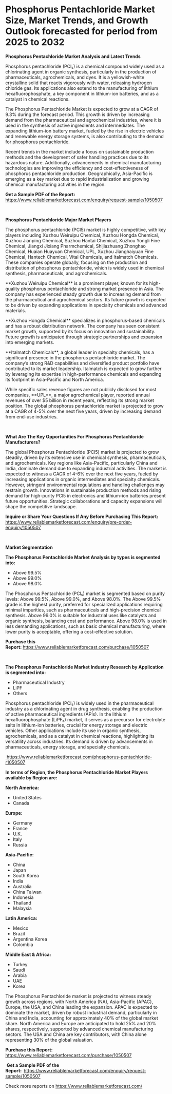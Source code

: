 <p><h1>Phosphorus Pentachloride Market Size, Market Trends, and Growth Outlook forecasted for period from 2025 to 2032</h1></p><p><strong>Phosphorus Pentachloride Market Analysis and Latest Trends</strong></p>
<p><p>Phosphorus pentachloride (PCl₅) is a chemical compound widely used as a chlorinating agent in organic synthesis, particularly in the production of pharmaceuticals, agrochemicals, and dyes. It is a yellowish-white crystalline solid that reacts vigorously with water, releasing hydrogen chloride gas. Its applications also extend to the manufacturing of lithium hexafluorophosphate, a key component in lithium-ion batteries, and as a catalyst in chemical reactions.</p><p>The Phosphorus Pentachloride Market is expected to grow at a CAGR of 9.3% during the forecast period. This growth is driven by increasing demand from the pharmaceutical and agrochemical industries, where it is used in the synthesis of active ingredients and intermediates. The expanding lithium-ion battery market, fueled by the rise in electric vehicles and renewable energy storage systems, is also contributing to the demand for phosphorus pentachloride.</p><p>Recent trends in the market include a focus on sustainable production methods and the development of safer handling practices due to its hazardous nature. Additionally, advancements in chemical manufacturing technologies are improving the efficiency and cost-effectiveness of phosphorus pentachloride production. Geographically, Asia-Pacific is emerging as a key market due to rapid industrialization and growing chemical manufacturing activities in the region.</p></p>
<p><strong>Get a Sample PDF of the Report:&nbsp;</strong> <a href="https://www.reliablemarketforecast.com/enquiry/request-sample/1050507?utm_campaign=1885&utm_medium=2&utm_source=Github&utm_content=ia&utm_term=24012025&utm_id=phosphorus-pentachloride">https://www.reliablemarketforecast.com/enquiry/request-sample/1050507</a></p>
<p>&nbsp;</p>
<p><strong>Phosphorus Pentachloride Major Market Players</strong></p>
<p><p>The phosphorus pentachloride (PCl5) market is highly competitive, with key players including Xuzhou Weiruipu Chemical, Xuzhou Hongda Chemical, Xuzhou Jianping Chemical, Suzhou Hantai Chemical, Xuzhou Yongli Fine Chemical, Jiangxi Jixiang Pharmchemical, Shijiazhuang Zhonghao Chemical, Huaian Huayuan Chemical, UPL, Xuzhou Jianghaiyuan Fine Chemical, Hantech Chemical, Vital Chemicals, and Italmatch Chemicals. These companies operate globally, focusing on the production and distribution of phosphorus pentachloride, which is widely used in chemical synthesis, pharmaceuticals, and agrochemicals.</p><p>**Xuzhou Weiruipu Chemical** is a prominent player, known for its high-quality phosphorus pentachloride and strong market presence in Asia. The company has experienced steady growth due to increasing demand from the pharmaceutical and agrochemical sectors. Its future growth is expected to be driven by expanding applications in specialty chemicals and advanced materials.</p><p>**Xuzhou Hongda Chemical** specializes in phosphorus-based chemicals and has a robust distribution network. The company has seen consistent market growth, supported by its focus on innovation and sustainability. Future growth is anticipated through strategic partnerships and expansion into emerging markets.</p><p>**Italmatch Chemicals**, a global leader in specialty chemicals, has a significant presence in the phosphorus pentachloride market. The company’s strong R&D capabilities and diversified product portfolio have contributed to its market leadership. Italmatch is expected to grow further by leveraging its expertise in high-performance chemicals and expanding its footprint in Asia-Pacific and North America.</p><p>While specific sales revenue figures are not publicly disclosed for most companies, **UPL**, a major agrochemical player, reported annual revenues of over $5 billion in recent years, reflecting its strong market position. The global phosphorus pentachloride market is projected to grow at a CAGR of 4-5% over the next five years, driven by increasing demand from end-use industries.</p></p>
<p>&nbsp;</p>
<p><strong>What Are The Key Opportunities For Phosphorus Pentachloride Manufacturers?</strong></p>
<p><p>The global Phosphorus Pentachloride (PCl5) market is projected to grow steadily, driven by its extensive use in chemical synthesis, pharmaceuticals, and agrochemicals. Key regions like Asia-Pacific, particularly China and India, dominate demand due to expanding industrial activities. The market is expected to witness a CAGR of 4-6% over the next five years, fueled by increasing applications in organic intermediates and specialty chemicals. However, stringent environmental regulations and handling challenges may restrain growth. Innovations in sustainable production methods and rising demand for high-purity PCl5 in electronics and lithium-ion batteries present future opportunities. Strategic collaborations and capacity expansions will shape the competitive landscape.</p></p>
<p><strong>Inquire or Share Your Questions If Any Before Purchasing This Report:</strong> <a href="https://www.reliablemarketforecast.com/enquiry/pre-order-enquiry/1050507?utm_campaign=1885&utm_medium=2&utm_source=Github&utm_content=ia&utm_term=24012025&utm_id=phosphorus-pentachloride">https://www.reliablemarketforecast.com/enquiry/pre-order-enquiry/1050507</a></p>
<p>&nbsp;</p>
<p><strong>Market Segmentation</strong></p>
<p><strong>The Phosphorus Pentachloride Market Analysis by types is segmented into:</strong></p>
<p><ul><li>Above 99.5%</li><li>Above 99.0%</li><li>Above 98.0%</li></ul></p>
<p><p>The Phosphorus Pentachloride (PCl₅) market is segmented based on purity levels: Above 99.5%, Above 99.0%, and Above 98.0%. The Above 99.5% grade is the highest purity, preferred for specialized applications requiring minimal impurities, such as pharmaceuticals and high-precision chemical synthesis. Above 99.0% is suitable for industrial uses like catalysts and organic synthesis, balancing cost and performance. Above 98.0% is used in less demanding applications, such as basic chemical manufacturing, where lower purity is acceptable, offering a cost-effective solution.</p></p>
<p><strong>Purchase this Report:&nbsp;</strong><a href="https://www.reliablemarketforecast.com/purchase/1050507?utm_campaign=1885&utm_medium=2&utm_source=Github&utm_content=ia&utm_term=24012025&utm_id=phosphorus-pentachloride">https://www.reliablemarketforecast.com/purchase/1050507</a></p>
<p>&nbsp;</p>
<p><strong>The Phosphorus Pentachloride Market Industry Research by Application is segmented into:</strong></p>
<p><ul><li>Pharmaceutical Industry</li><li>LiPF</li><li>Others</li></ul></p>
<p><p>Phosphorus pentachloride (PCl₅) is widely used in the pharmaceutical industry as a chlorinating agent in drug synthesis, enabling the production of active pharmaceutical ingredients (APIs). In the lithium hexafluorophosphate (LiPF₆) market, it serves as a precursor for electrolyte salts in lithium-ion batteries, crucial for energy storage and electric vehicles. Other applications include its use in organic synthesis, agrochemicals, and as a catalyst in chemical reactions, highlighting its versatility across industries. Its demand is driven by advancements in pharmaceuticals, energy storage, and specialty chemicals.</p></p>
<p><a href="https://www.reliablemarketforecast.com/phosphorus-pentachloride-r1050507?utm_campaign=1885&utm_medium=2&utm_source=Github&utm_content=ia&utm_term=24012025&utm_id=phosphorus-pentachloride">&nbsp;https://www.reliablemarketforecast.com/phosphorus-pentachloride-r1050507</a></p>
<p><strong>In terms of Region, the Phosphorus Pentachloride Market Players available by Region are:</strong></p>
<p>
    <p> <strong> North America: </strong>
        <ul>
            <li>United States</li>
            <li>Canada</li>
        </ul>
        </p> 
    <p> <strong> Europe: </strong>
        <ul>
            <li>Germany</li>
            <li>France</li>
            <li>U.K.</li>
            <li>Italy</li>
            <li>Russia</li>
        </ul>
        </p> 
    <p> <strong> Asia-Pacific: </strong>
        <ul>
            <li>China</li>
            <li>Japan</li>
            <li>South Korea</li>
            <li>India</li>
            <li>Australia</li>
            <li>China Taiwan</li>
            <li>Indonesia</li>
            <li>Thailand</li>
            <li>Malaysia</li>
        </ul>
        </p> 
    <p> <strong> Latin America: </strong>
        <ul>
            <li>Mexico</li>
            <li>Brazil</li>
            <li>Argentina Korea</li>
            <li>Colombia</li>
        </ul>
        </p> 
    <p> <strong> Middle East & Africa: </strong>
        <ul>
            <li>Turkey</li>
            <li>Saudi</li>
            <li>Arabia</li>
            <li>UAE</li>
            <li>Korea</li>
        </ul>
    </p>
    </p>
<p><p>The Phosphorus Pentachloride market is projected to witness steady growth across regions, with North America (NA), Asia-Pacific (APAC), Europe, the USA, and China leading the expansion. APAC is expected to dominate the market, driven by robust industrial demand, particularly in China and India, accounting for approximately 40% of the global market share. North America and Europe are anticipated to hold 25% and 20% shares, respectively, supported by advanced chemical manufacturing sectors. The USA and China are key contributors, with China alone representing 30% of the global valuation.</p></p>
<p><strong>Purchase this Report: </strong><a href="https://www.reliablemarketforecast.com/purchase/1050507?utm_campaign=1885&utm_medium=2&utm_source=Github&utm_content=ia&utm_term=24012025&utm_id=phosphorus-pentachloride">https://www.reliablemarketforecast.com/purchase/1050507</a></p>
<p>&nbsp;<strong>Get a Sample PDF of the Report:&nbsp;&nbsp;</strong><a href="https://www.reliablemarketforecast.com/enquiry/request-sample/1050507?utm_campaign=1885&utm_medium=2&utm_source=Github&utm_content=ia&utm_term=24012025&utm_id=phosphorus-pentachloride">https://www.reliablemarketforecast.com/enquiry/request-sample/1050507</a></p>
<p><strong></strong></p>
<p>Check more reports on <a href="https://www.reliablemarketforecast.com/?utm_campaign=1885&utm_medium=2&utm_source=Github&utm_content=ia&utm_term=24012025&utm_id=phosphorus-pentachloride">https://www.reliablemarketforecast.com/</a></p>